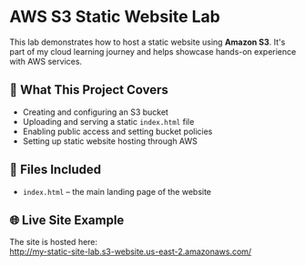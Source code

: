 # AWS S3 Static Website Lab

This lab demonstrates how to host a static website using **Amazon S3**. It's part of my cloud learning journey and helps showcase hands-on experience with AWS services.

## 📌 What This Project Covers
- Creating and configuring an S3 bucket
- Uploading and serving a static `index.html` file
- Enabling public access and setting bucket policies
- Setting up static website hosting through AWS

## 🧪 Files Included
- `index.html` – the main landing page of the website

## 🌐 Live Site Example
The site is hosted here:  
http://my-static-site-lab.s3-website.us-east-2.amazonaws.com/
